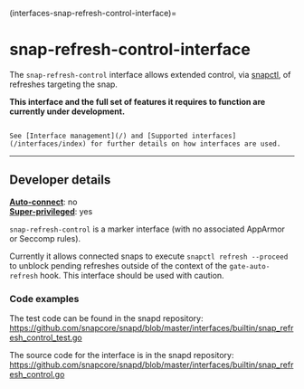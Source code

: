 (interfaces-snap-refresh-control-interface)=
# snap-refresh-control-interface

The `snap-refresh-control` interface allows extended control, via [snapctl](/), of refreshes targeting the snap.

**This interface and the full set of features it requires to function are currently under development.**

```{tip}

See [Interface management](/) and [Supported interfaces](/interfaces/index) for further details on how interfaces are used.
```

---

<h2 id='heading--dev-details'>Developer details </h2>

**[Auto-connect](/t/interface-management/6154#heading--auto-connections)**: no</br>
**[Super-privileged](/)**: yes</br>

`snap-refresh-control` is a marker interface  (with no associated AppArmor or Seccomp rules).

Currently it allows connected snaps to execute `snapctl refresh --proceed` to unblock pending refreshes outside of the context of the `gate-auto-refresh` hook. This interface should be used with caution.

### Code examples

The test code can be found in the snapd repository: https://github.com/snapcore/snapd/blob/master/interfaces/builtin/snap_refresh_control_test.go

The source code for the interface is in the snapd repository: https://github.com/snapcore/snapd/blob/master/interfaces/builtin/snap_refresh_control.go

